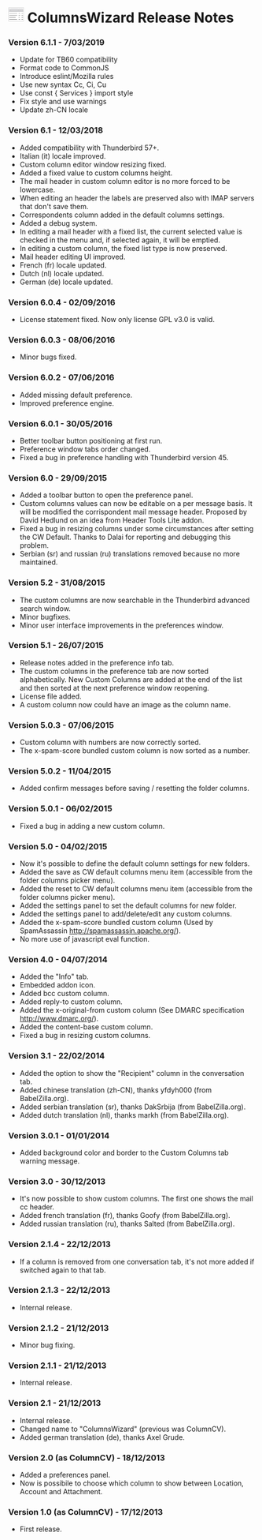 # ![CW] ColumnsWizard Release Notes

### Version 6.1.1 - 7/03/2019
- Update for TB60 compatibility
- Format code to CommonJS
- Introduce eslint/Mozilla rules
- Use new syntax Cc, Ci, Cu
- Use const { Services } import style 
- Fix style and use warnings
- Update zh-CN locale

### Version 6.1 - 12/03/2018
- Added compatibility with Thunderbird 57+.
- Italian (it) locale improved.
- Custom column editor window resizing fixed.
- Added a fixed value to custom columns height.
- The mail header in custom column editor is no more forced to be lowercase.
- When editing an header the labels are preserved also with IMAP servers that don't save them.
- Correspondents column added in the default columns settings.
- Added a debug system.
- In editing a mail header with a fixed list, the current selected value is checked in the menu and, if selected again, it will be emptied.
- In editing a custom column, the fixed list type is now preserved.
- Mail header editing UI improved. 
- French (fr) locale updated.
- Dutch (nl) locale updated.
- German (de) locale updated.

### Version 6.0.4 - 02/09/2016
- License statement fixed. Now only license GPL v3.0 is valid.


### Version 6.0.3 - 08/06/2016
- Minor bugs fixed.


### Version 6.0.2 - 07/06/2016
- Added missing default preference.
- Improved preference engine.


### Version 6.0.1 - 30/05/2016
- Better toolbar button positioning at first run.
- Preference window tabs order changed.
- Fixed a bug in preference handling with Thunderbird version 45.


### Version 6.0 - 29/09/2015
- Added a toolbar button to open the preference panel.
- Custom columns values can now be editable on a per message basis. It will be modified the corrispondent mail message header. Proposed by David Hedlund on an idea from Header Tools Lite addon.
- Fixed a bug in resizing columns under some circumstances after setting the CW Default. Thanks to Dalai for reporting and debugging this problem.
- Serbian (sr) and russian (ru) translations removed because no more maintained.


### Version 5.2 - 31/08/2015
- The custom columns are now searchable in the Thunderbird advanced search window.
- Minor bugfixes.
- Minor user interface improvements in the preferences window.


### Version 5.1 - 26/07/2015
- Release notes added in the preference info tab.
- The custom columns in the preference tab are now sorted alphabetically. New Custom Columns are added at the end of the list and then sorted at the next preference window reopening.
- License file added.
- A custom column now could have an image as the column name.


### Version 5.0.3 - 07/06/2015
- Custom column with numbers are now correctly sorted.
- The x-spam-score bundled custom column is now sorted as a number.


### Version 5.0.2 - 11/04/2015
- Added confirm messages before saving / resetting the folder columns.


### Version 5.0.1 - 06/02/2015
- Fixed a bug in adding a new custom column.


### Version 5.0 - 04/02/2015
- Now it's possible to define the default column settings for new folders.
- Added the save as CW default columns menu item (accessible from the folder columns picker menu).
- Added the reset to CW default columns menu item (accessible from the folder columns picker menu).
- Added the settings panel to set the default columns for new folder.
- Added the settings panel to add/delete/edit any custom columns.
- Added the x-spam-score bundled custom column (Used by SpamAssassin http://spamassassin.apache.org/).
- No more use of javascript eval function.


### Version 4.0 - 04/07/2014
- Added the "Info" tab.
- Embedded addon icon.
- Added bcc custom column.
- Added reply-to custom column.
- Added the x-original-from custom column (See DMARC specification http://www.dmarc.org/).
- Added the content-base custom column.
- Fixed a bug in resizing custom columns.


### Version 3.1 - 22/02/2014
- Added the option to show the "Recipient" column in the conversation tab.
- Added chinese translation (zh-CN), thanks yfdyh000 (from BabelZilla.org).
- Added serbian translation (sr), thanks DakSrbija (from BabelZilla.org).
- Added dutch translation (nl), thanks markh (from BabelZilla.org).


### Version 3.0.1 - 01/01/2014
- Added background color and border to the Custom Columns tab warning message.


### Version 3.0 - 30/12/2013
- It's now possible to show custom columns. The first one shows the mail cc header.
- Added french translation (fr), thanks Goofy (from BabelZilla.org).
- Added russian translation (ru), thanks Salted (from BabelZilla.org).


### Version 2.1.4 - 22/12/2013
- If a column is removed from one conversation tab, it's not more added if switched again to that tab.


### Version 2.1.3 - 22/12/2013
- Internal release.


### Version 2.1.2 - 21/12/2013
- Minor bug fixing.


### Version 2.1.1 - 21/12/2013
- Internal release.


### Version 2.1 - 21/12/2013
- Internal release.
- Changed name to "ColumnsWizard" (previous was ColumnCV).
- Added german translation (de), thanks Axel Grude.


### Version 2.0 (as ColumnCV) - 18/12/2013
- Added a preferences panel.
- Now is possibile to choose which column to show between Location, Account and Attachment.


### Version 1.0 (as ColumnCV) - 17/12/2013
- First release.


[CW]: rep-resources/images/mzcw-icon.png